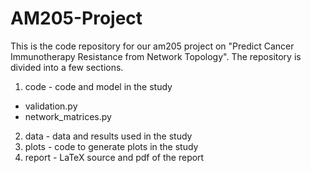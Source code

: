 # AM205-Project
This is the code repository for our am205 project on "Predict Cancer Immunotherapy Resistance from Network Topology". The repository is divided into a few sections.

1) code - code and model in the study
- validation.py
- network_matrices.py
2) data - data and results used in the study
3) plots - code to generate plots in the study
4) report - LaTeX source and pdf of the report
